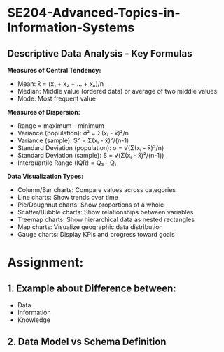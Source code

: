 # SE204-Advanced-Topics-in-Information-Systems

## Descriptive Data Analysis - Key Formulas

**Measures of Central Tendency:**
- Mean: x̄ = (x₁ + x₂ + ... + xₙ)/n
- Median: Middle value (ordered data) or average of two middle values
- Mode: Most frequent value

**Measures of Dispersion:**
- Range = maximum - minimum
- Variance (population): σ² = Σ(xᵢ - x̄)²/n
- Variance (sample): S² = Σ(xᵢ - x̄)²/(n-1)
- Standard Deviation (population): σ = √(Σ(xᵢ - x̄)²/n)
- Standard Deviation (sample): S = √(Σ(xᵢ - x̄)²/(n-1))
- Interquartile Range (IQR) = Q₃ - Q₁

**Data Visualization Types:**
- Column/Bar charts: Compare values across categories
- Line charts: Show trends over time
- Pie/Doughnut charts: Show proportions of a whole
- Scatter/Bubble charts: Show relationships between variables
- Treemap charts: Show hierarchical data as nested rectangles
- Map charts: Visualize geographic data distribution
- Gauge charts: Display KPIs and progress toward goals

# Assignment:



## 1.  Example about Difference between:


- Data
- Information
- Knowledge

## 2.  Data Model vs Schema Definition

